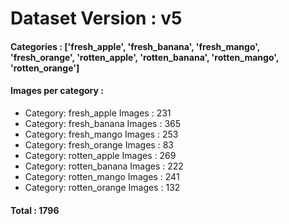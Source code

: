 # Dataset Version : v5
#### Categories :  ['fresh_apple', 'fresh_banana', 'fresh_mango', 'fresh_orange', 'rotten_apple', 'rotten_banana', 'rotten_mango', 'rotten_orange']

#### Images per category : 
- Category: fresh_apple	Images : 231
- Category: fresh_banana	Images : 365
- Category: fresh_mango	Images : 253
- Category: fresh_orange	Images : 83
- Category: rotten_apple	Images : 269
- Category: rotten_banana	Images : 222
- Category: rotten_mango	Images : 241
- Category: rotten_orange	Images : 132

#### Total : 1796
